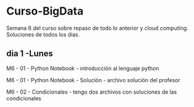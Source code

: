 # Curso-BigData

Semana 6 del curso sobre repaso de todo lo anterior y cloud computing.
Soluciones de todos los dias.

## dia 1 -Lunes
M6 - 01 - Python Notebook                        - introducción al lenguaje python  

M6 - 01 - Python Notebook - Solución             - archivo solución del profesor  

M6 - 02 - Condicionales                          - tengo dos archivos con soluciones de las condicionales  

